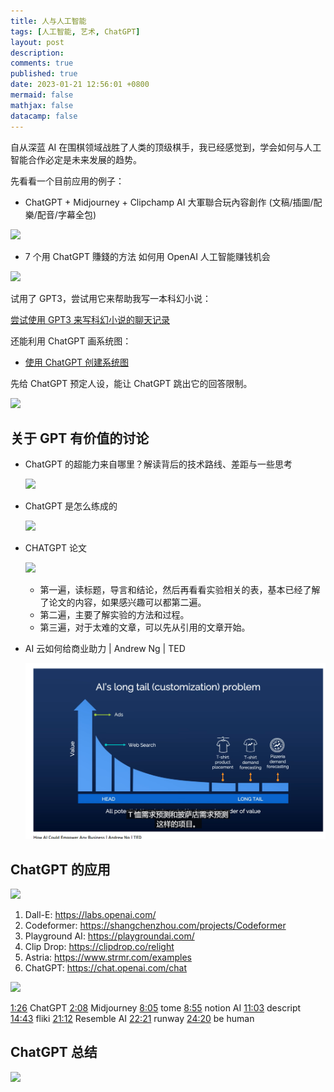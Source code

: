 ```yaml
---
title: 人与人工智能
tags: [人工智能, 艺术, ChatGPT]
layout: post
description:
comments: true
published: true
date: 2023-01-21 12:56:01 +0800
mermaid: false
mathjax: false
datacamp: false
---
```


自从深蓝 AI 在围棋领域战胜了人类的顶级棋手，我已经感觉到，学会如何与人工智能合作必定是未来发展的趋势。

先看看一个目前应用的例子：

- ChatGPT + Midjourney + Clipchamp AI 大軍聯合玩內容創作 (文稿/插圖/配樂/配音/字幕全包)

[![](https://img.youtube.com/vi/9T8Dn2cY_04/0.jpg)](https://www.youtube.com/watch?v=9T8Dn2cY_04)

- 7 个用 ChatGPT 賺錢的方法 如何用 OpenAI 人工智能赚钱机会

[![](https://img.youtube.com/vi/nYi36vkQ20E/0.jpg)](https://www.youtube.com/watch?v=nYi36vkQ20E)

试用了 GPT3，尝试用它来帮助我写一本科幻小说：

[尝试使用 GPT3 来写科幻小说的聊天记录](https://sharegpt.com/c/HDLhv55)

还能利用 ChatGPT 画系统图：

- [使用 ChatGPT 创建系统图](https://aruva.medium.com/using-chatgpt-to-build-system-diagrams-part-i-69efc7603926)

先给 ChatGPT 预定人设，能让 ChatGPT 跳出它的回答限制。

[![](https://img.youtube.com/vi/gUE70FFgcUk/0.jpg)](https://www.youtube.com/watch?v=gUE70FFgcUk)

## 关于 GPT 有价值的讨论

- ChatGPT 的超能力来自哪里？解读背后的技术路线、差距与一些思考

  [![](https://img.youtube.com/vi/9DovhoPGyhc/0.jpg)](https://www.youtube.com/watch?v=9DovhoPGyhc)

- ChatGPT 是怎么练成的

  [![](https://img.youtube.com/vi/e0aKI2GGZNg/0.jpg)](https://www.youtube.com/watch?v=e0aKI2GGZNg)

- CHATGPT 论文

  [![](https://img.youtube.com/vi/txjl_Q4jCyQ/0.jpg)](https://www.youtube.com/watch?v=txjl_Q4jCyQ)

  - 第一遍，读标题，导言和结论，然后再看看实验相关的表，基本已经了解了论文的内容，如果感兴趣可以都第二遍。
  - 第二遍，主要了解实验的方法和过程。
  - 第三遍，对于太难的文章，可以先从引用的文章开始。

- AI 云如何给商业助力 | Andrew Ng | TED

  [![](../assets/images/2023-01-21-chatgpt-ai-art.markdown__20230305094152.png)](https://www.youtube.com/watch?v=reUZRyXxUs4)

## ChatGPT 的应用

[![](https://img.youtube.com/vi/CDOdSXEdm2g/0.jpg)](https://www.youtube.com/watch?v=CDOdSXEdm2g)

1. Dall-E: <https://labs.openai.com/>
2. Codeformer: <https://shangchenzhou.com/projects/Codeformer>
3. Playground AI: <https://playgroundai.com/>
4. Clip Drop: <https://clipdrop.co/relight>
5. Astria: <https://www.strmr.com/examples>
6. ChatGPT: <https://chat.openai.com/chat>

[![](https://img.youtube.com/vi/2LzhWyp48FY/0.jpg)](https://www.youtube.com/watch?v=2LzhWyp48FY)

[1:26](https://www.youtube.com/watch?v=2LzhWyp48FY&t=86s) ChatGPT
[2:08](https://www.youtube.com/watch?v=2LzhWyp48FY&t=128s) Midjourney
[8:05](https://www.youtube.com/watch?v=2LzhWyp48FY&t=485s) tome
[8:55](https://www.youtube.com/watch?v=2LzhWyp48FY&t=535s) notion AI
[11:03](https://www.youtube.com/watch?v=2LzhWyp48FY&t=663s) descript
[14:43](https://www.youtube.com/watch?v=2LzhWyp48FY&t=883s) fliki
[21:12](https://www.youtube.com/watch?v=2LzhWyp48FY&t=1272s) Resemble AI
[22:21](https://www.youtube.com/watch?v=2LzhWyp48FY&t=1341s) runway
[24:20](https://www.youtube.com/watch?v=2LzhWyp48FY&t=1460s) be human

## ChatGPT 总结

[![](https://img.youtube.com/vi/zNRvAMJOfAI/0.jpg)](https://www.youtube.com/watch?v=zNRvAMJOfAI)
